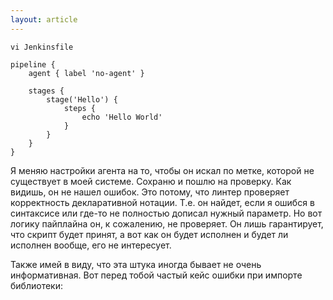 ```yaml
---
layout: article
---
```


```
vi Jenkinsfile

pipeline {
    agent { label 'no-agent' }

    stages {
        stage('Hello') {
            steps {
                echo 'Hello World'
            }
        }
    }
}
```

Я меняю настройки агента на то, чтобы он искал по метке, которой не существует в моей системе. Сохраню и пошлю на проверку. Как видишь, он не нашел ошибок. Это потому, что линтер проверяет корректность декларативной нотации. Т.е. он найдет, если я ошибся в синтаксисе или где-то не полностью дописал нужный параметр. Но вот логику пайплайна он, к сожалению, не проверяет. Он лишь гарантирует, что скрипт будет принят, а вот как он будет исполнен и будет ли исполнен вообще, его не интересует.

Также имей в виду, что эта штука иногда бывает не очень информативная. Вот перед тобой частый кейс ошибки при импорте библиотеки:
